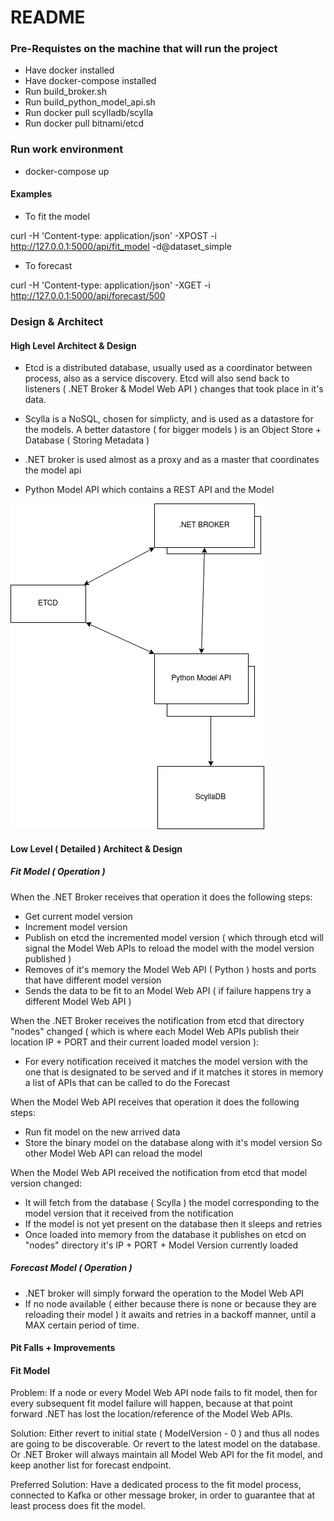 # README

### Pre-Requistes on the machine that will run the project

  * Have docker installed
  * Have docker-compose installed
  * Run build_broker.sh
  * Run build_python_model_api.sh
  * Run docker pull scylladb/scylla
  * Run docker pull bitnami/etcd

### Run work environment

  * docker-compose up

#### Examples

  * To fit the model

  curl -H 'Content-type: application/json' -XPOST -i http://127.0.0.1:5000/api/fit_model -d@dataset_simple

  * To forecast

  curl -H 'Content-type: application/json' -XGET -i http://127.0.0.1:5000/api/forecast/500


### Design & Architect

#### High Level Architect & Design

  * Etcd is a distributed database, usually used as a coordinator between process,
  also as a service discovery.
  Etcd will also send back to listeners ( .NET Broker & Model Web API ) changes
  that took place in it's data.


  * Scylla is a NoSQL, chosen for simplicty, and is used as a datastore for the
  models. A better datastore ( for bigger models ) is an Object Store + Database
  ( Storing Metadata )

  * .NET broker is used almost as a proxy and as a master that coordinates the
  model api

  * Python Model API which contains a REST API and the Model


![alt text](https://raw.githubusercontent.com/QLyine/modelapi/master/Diagram.png)

#### Low Level ( Detailed ) Architect & Design

##### Fit Model ( Operation )

When the .NET Broker receives that operation it does the following steps:

  * Get current model version 
  * Increment model version
  * Publish on etcd the incremented model version ( which through etcd will
  signal the Model Web APIs to reload the model with the model version published )
  * Removes of it's memory the Model Web API ( Python ) hosts and ports that
  have different model version
  * Sends the data to be fit to an Model Web API ( if failure happens try a
  different Model Web API )
  
When the .NET Broker receives the notification from etcd that directory
"nodes" changed ( which is where each Model Web APIs publish their location IP +
PORT and their current loaded model version ):

  * For every notification received it matches the model version with the one
  that is designated to be served and if it matches it stores in memory a list
  of APIs that can be called to do the Forecast

When the Model Web API receives that operation it does the following steps:

  * Run fit model on the new arrived data 
  * Store the binary model on the database along with it's model version
  So other Model Web API can reload the model 
  
When the Model Web API received the notification from etcd that model version
changed:

  * It will fetch from the database ( Scylla ) the model corresponding to the model version
  that it received from the notification 
  * If the model is not yet present on the database then it sleeps and retries
  * Once loaded into memory from the database it publishes on etcd on "nodes"
  directory it's IP + PORT + Model Version currently loaded


##### Forecast Model ( Operation )

  * .NET broker will simply forward the operation to the Model Web API
  * If no node available ( either because there is none or because they are
  reloading their model ) it awaits and retries in a backoff manner, until a
  MAX certain period of time.

#### Pit Falls + Improvements

#### Fit Model

Problem: If a node or every Model Web API node fails to fit model, then for every
subsequent fit model failure will happen, because at that point forward
.NET has lost the location/reference of the Model Web APIs.

Solution: Either revert to initial state ( ModelVersion - 0 ) and thus all nodes
are going to be discoverable. Or revert to the latest model on the database.
Or .NET Broker will always maintain all Model Web API for the fit model, and
keep another list for forecast endpoint.

Preferred Solution: Have a dedicated process to the fit model process, connected
to Kafka or other message broker, in order to guarantee that at least process
does fit the model.


